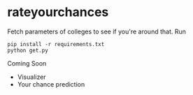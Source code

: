 # rateyourchances

Fetch parameters of colleges to see if you're around that. Run
```
pip install -r requirements.txt
python get.py
```

Coming Soon
* Visualizer
* Your chance prediction
